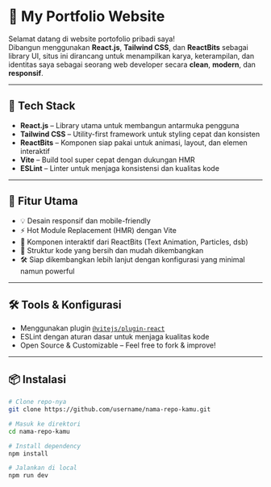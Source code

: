 # 💼 My Portfolio Website

Selamat datang di website portofolio pribadi saya!  
Dibangun menggunakan **React.js**, **Tailwind CSS**, dan **ReactBits** sebagai library UI, situs ini dirancang untuk menampilkan karya, keterampilan, dan identitas saya sebagai seorang web developer secara **clean**, **modern**, dan **responsif**.

---

## 🚀 Tech Stack

- **React.js** – Library utama untuk membangun antarmuka pengguna  
- **Tailwind CSS** – Utility-first framework untuk styling cepat dan konsisten  
- **ReactBits** – Komponen siap pakai untuk animasi, layout, dan elemen interaktif  
- **Vite** – Build tool super cepat dengan dukungan HMR  
- **ESLint** – Linter untuk menjaga konsistensi dan kualitas kode  

---

## 🎨 Fitur Utama

- 💡 Desain responsif dan mobile-friendly  
- ⚡ Hot Module Replacement (HMR) dengan Vite  
- 🧩 Komponen interaktif dari ReactBits (Text Animation, Particles, dsb)  
- 📐 Struktur kode yang bersih dan mudah dikembangkan  
- 🛠️ Siap dikembangkan lebih lanjut dengan konfigurasi yang minimal namun powerful  

---

## 🛠️ Tools & Konfigurasi

- Menggunakan plugin [`@vitejs/plugin-react`](https://github.com/vitejs/vite-plugin-react)  
- ESLint dengan aturan dasar untuk menjaga kualitas kode  
- Open Source & Customizable – Feel free to fork & improve!  

---

## 📦 Instalasi

```bash
# Clone repo-nya
git clone https://github.com/username/nama-repo-kamu.git

# Masuk ke direktori
cd nama-repo-kamu

# Install dependency
npm install

# Jalankan di local
npm run dev
